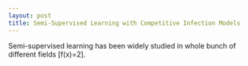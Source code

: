 ```yaml
---
layout: post
title: Semi-Supervised Learning with Competitive Infection Models
---
```

Semi-supervised learning has been widely studied in whole bunch of different fields \[f(x)=2\]. 


